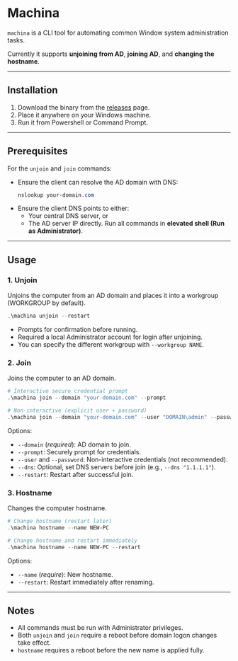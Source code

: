 # Machina
`machina` is a CLI tool for automating common Window system administration tasks.

Currently it supports **unjoining from AD**, **joining AD**, and **changing the hostname**.

---

## Installation 
1. Download the binary from the [releases](https://github.com/Cyrof/machina/releases) page.
2. Place it anywhere on your Windows machine. 
3. Run it from Powershell or Command Prompt.

---

## Prerequisites
For the `unjoin` and `join` commands: 
- Ensure the client can resolve the AD domain with DNS:
    ```powershell
    nslookup your-domain.com
    ```
- Ensure the client DNS points to either:
    - Your central DNS server, or 
    - The AD server IP directly.
Run all commands in **elevated shell (Run as Administrator)**.

---

## Usage 
### 1. Unjoin
Unjoins the computer from an AD domain and places it into a workgroup (WORKGROUP by default).
```powershell
.\machina unjoin --restart
```
- Prompts for confirmation before running.
- Required a local Administrator account for login after unjoining.
- You can specify the different workgroup with `--workgroup NAME`.

### 2. Join 
Joins the computer to an AD domain.
```powershell
# Interactive secure credential prompt 
.\machina join --domain "your-domain.com" --prompt

# Non-interactive (explicit user + password)
.\machina join --domain "your-domain.com" --user "DOMAIN\admin" --password "Secret123"
```
Options:
- `--domain` (_required_): AD domain to join.
- `--prompt`: Securely prompt for credentials.
- `--user` and `--password`: Non-interactive credentials (not recommended).
- `--dns`: Optional, set DNS servers before join (e.g., `--dns "1.1.1.1"`).
- `--restart`: Restart after successful join.

### 3. Hostname
Changes the computer hostname.
```powershell
# Change hostname (restart later)
.\machina hostname --name NEW-PC

# Change hostname and restart immediately
.\machina hostname --name NEW-PC --restart
```
Options:
- `--name` (_require_): New hostname.
- `--restart`: Restart immediately after renaming.

---

## Notes 
- All commands must be run with Administrator privileges.
- Both `unjoin` and `join` require a reboot before domain logon changes take effect.
- `hostname` requires a reboot before the new name is applied fully.
